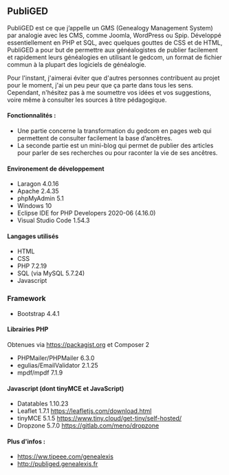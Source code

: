 ## PubliGED

PubliGED est ce que j’appelle un GMS (Genealogy Management System) par analogie avec les CMS, comme Joomla, WordPress ou Spip. Développé essentiellement en PHP et SQL, avec quelques gouttes de CSS et de HTML, PubliGED a pour but de permettre aux généalogistes de publier facilement et rapidement leurs généalogies en utilisant le gedcom, un format de fichier commun à la plupart des logiciels de généalogie.

Pour l'instant, j'aimerai éviter que d'autres personnes contribuent au projet pour le moment, j'ai un peu peur que ça parte dans tous les sens. Cependant, n'hésitez pas à me soumettre vos idées et vos suggestions, voire même à consulter les sources à titre pédagogique.

#### Fonctionnalités :

- Une partie concerne la transformation du gedcom en pages web qui permettent de consulter facilement la base d’ancêtres.
- La seconde partie est un mini-blog qui permet de publier des articles pour parler de ses recherches ou pour raconter la vie de ses ancêtres.

#### Environement de développement

* Laragon 4.0.16
* Apache 2.4.35
* phpMyAdmin 5.1
* Windows 10
* Eclipse IDE for PHP Developers 2020-06 (4.16.0)
* Visual Studio Code 1.54.3

#### Langages utilisés

* HTML
* CSS
* PHP 7.2.19
* SQL (via MySQL 5.7.24)
* Javascript

### Framework

* Bootstrap 4.4.1

#### Librairies PHP

Obtenues via https://packagist.org et Composer 2

* PHPMailer/PHPMailer 6.3.0
* egulias/EmailValidator 2.1.25
* mpdf/mpdf 7.1.9

#### Javascript (dont tinyMCE et JavaScript)

* Datatables 1.10.23
* Leaflet 1.7.1
https://leafletjs.com/download.html
* tinyMCE 5.1.5
https://www.tiny.cloud/get-tiny/self-hosted/
* Dropzone 5.7.0
https://gitlab.com/meno/dropzone

#### Plus d'infos : 

* https://ww.tipeee.com/genealexis
* http://publiged.genealexis.fr